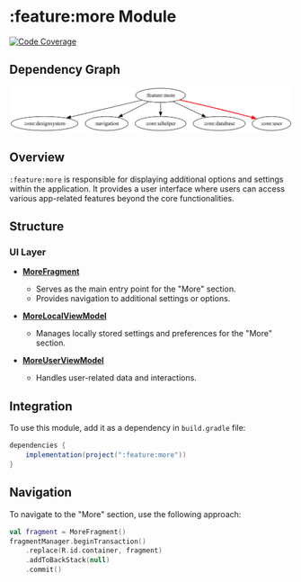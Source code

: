 # :feature:more Module

[![Code Coverage][feature-more-coverage-badge]][feature-more-coverage-link]

## Dependency Graph

![Dependency graph](../../docs/images/module-graphs/feature-more.svg)

## Overview

`:feature:more` is responsible for displaying additional options and settings within the application. It provides a user interface where users can access various app-related features beyond the core functionalities.

## Structure

### UI Layer

- **[MoreFragment](../more/src/main/kotlin/com/waffiq/bazz_movies/feature/more/ui/MoreFragment.kt)**

  - Serves as the main entry point for the "More" section.
  - Provides navigation to additional settings or options.

- **[MoreLocalViewModel](../more/src/main/kotlin/com/waffiq/bazz_movies/feature/more/ui/MoreLocalViewModel.kt)**

  - Manages locally stored settings and preferences for the "More" section.

- **[MoreUserViewModel](../more/src/main/kotlin/com/waffiq/bazz_movies/feature/more/ui/MoreUserViewModel.kt)**
  - Handles user-related data and interactions.

## Integration

To use this module, add it as a dependency in `build.gradle` file:

```gradle
dependencies {
    implementation(project(":feature:more"))
}
```

## Navigation

To navigate to the "More" section, use the following approach:

```kotlin
val fragment = MoreFragment()
fragmentManager.beginTransaction()
    .replace(R.id.container, fragment)
    .addToBackStack(null)
    .commit()
```

<!-- LINK -->

[feature-more-coverage-badge]: https://codecov.io/gh/waffiqaziz/BAZZ-Movies/branch/main/graph/badge.svg?flag=feature-more
[feature-more-coverage-link]: https://app.codecov.io/gh/waffiqaziz/BAZZ-Movies/tree/main/feature/more/src/main/kotlin/com/waffiq/bazz_movies/feature/more
